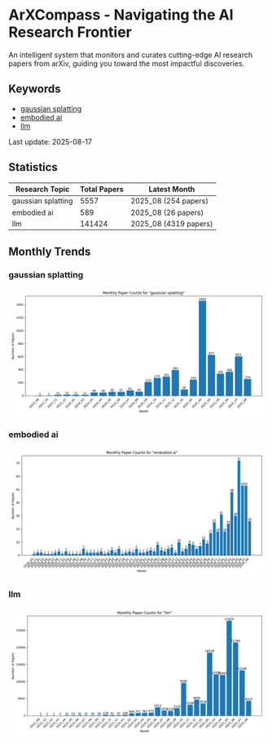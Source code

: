 # ArXCompass - Navigating the AI Research Frontier
An intelligent system that monitors and curates cutting-edge AI research papers from arXiv, guiding you toward the most impactful discoveries.

## Keywords

- [gaussian splatting](gaussian_splatting/)
- [embodied ai](embodied_ai/)
- [llm](llm/)

Last update: 2025-08-17

## Statistics

| Research Topic | Total Papers | Latest Month |
| --- | --- | --- |
| gaussian splatting | 5557 | 2025_08 (254 papers) |
| embodied ai | 589 | 2025_08 (26 papers) |
| llm | 141424 | 2025_08 (4319 papers) |

## Monthly Trends

### gaussian splatting

![Monthly Paper Counts for gaussian splatting](gaussian_splatting/monthly_stats.png)

### embodied ai

![Monthly Paper Counts for embodied ai](embodied_ai/monthly_stats.png)

### llm

![Monthly Paper Counts for llm](llm/monthly_stats.png)

